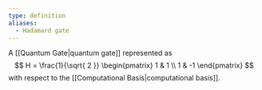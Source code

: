 ```yaml
---
type: definition
aliases:
  - Hadamard gate
---
```

A [[Quantum Gate|quantum gate]] represented as 
$$
H = \frac{1}{\sqrt{ 2 }} \begin{pmatrix}
1 & 1 \\
1 & -1
\end{pmatrix}
$$
with respect to the [[Computational Basis|computational basis]]. 